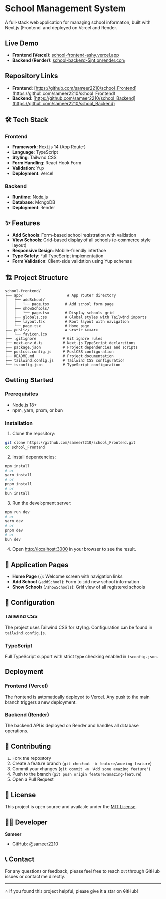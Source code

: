 # School Management System

A full-stack web application for managing school information, built with Next.js (Frontend) and deployed on Vercel and Render.

##  Live Demo

- **Frontend (Vercel)**: [school-frontend-ashy.vercel.app](https://school-frontend-ashy.vercel.app)
- **Backend (Render)**: [school-backend-5jnt.onrender.com](https://school-backend-5jnt.onrender.com)

##  Repository Links

- **Frontend**: [https://github.com/sameer2210/school_Frontend](https://github.com/sameer2210/school_Frontend)
- **Backend**: [https://github.com/sameer2210/school_Backend](https://github.com/sameer2210/school_Backend)

## 🛠️ Tech Stack

### Frontend
- **Framework**: Next.js 14 (App Router)
- **Language**: TypeScript
- **Styling**: Tailwind CSS
- **Form Handling**: React Hook Form
- **Validation**: Yup
- **Deployment**: Vercel

### Backend
- **Runtime**: Node.js
- **Database**: MongoDB
- **Deployment**: Render

## ✨ Features

- **Add Schools**: Form-based school registration with validation
- **View Schools**: Grid-based display of all schools (e-commerce style layout)
- **Responsive Design**: Mobile-friendly interface
- **Type Safety**: Full TypeScript implementation
- **Form Validation**: Client-side validation using Yup schemas

## 🏗️ Project Structure

```
school-frontend/
├── app/                    # App router directory
│   ├── addSchool/
│   │   └── page.tsx       # Add school form page
│   ├── showSchools/
│   │   └── page.tsx       # Display schools grid
│   ├── globals.css        # Global styles with Tailwind imports
│   ├── layout.tsx         # Root layout with navigation
│   └── page.tsx           # Home page
├── public/                # Static assets
│   └── favicon.ico
├── .gitignore            # Git ignore rules
├── next-env.d.ts         # Next.js TypeScript declarations
├── package.json          # Project dependencies and scripts
├── postcss.config.js     # PostCSS configuration
├── README.md             # Project documentation
├── tailwind.config.js    # Tailwind CSS configuration
└── tsconfig.json         # TypeScript configuration
```

##  Getting Started

### Prerequisites
- Node.js 18+
- npm, yarn, pnpm, or bun

### Installation

1. Clone the repository:
```bash
git clone https://github.com/sameer2210/school_Frontend.git
cd school_Frontend
```

2. Install dependencies:
```bash
npm install
# or
yarn install
# or
pnpm install
# or
bun install
```

3. Run the development server:
```bash
npm run dev
# or
yarn dev
# or
pnpm dev
# or
bun dev
```

4. Open [http://localhost:3000](http://localhost:3000) in your browser to see the result.

## 📱 Application Pages

- **Home Page** (`/`): Welcome screen with navigation links
- **Add School** (`/addSchool`): Form to add new school information
- **Show Schools** (`/showSchools`): Grid view of all registered schools

## 🔧 Configuration

### Tailwind CSS
The project uses Tailwind CSS for styling. Configuration can be found in `tailwind.config.js`.

### TypeScript
Full TypeScript support with strict type checking enabled in `tsconfig.json`.

##  Deployment

### Frontend (Vercel)
The frontend is automatically deployed to Vercel. Any push to the main branch triggers a new deployment.

### Backend (Render)
The backend API is deployed on Render and handles all database operations.

## 🤝 Contributing

1. Fork the repository
2. Create a feature branch (`git checkout -b feature/amazing-feature`)
3. Commit your changes (`git commit -m 'Add some amazing feature'`)
4. Push to the branch (`git push origin feature/amazing-feature`)
5. Open a Pull Request

## 📝 License

This project is open source and available under the [MIT License](LICENSE).

## 👨‍💻 Developer

**Sameer**
- GitHub: [@sameer2210](https://github.com/sameer2210)

## 📞 Contact

For any questions or feedback, please feel free to reach out through GitHub issues or contact me directly.

---

⭐ If you found this project helpful, please give it a star on GitHub!